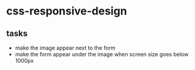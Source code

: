 # css-responsive-design

## tasks

* make the image appear next to the form
* make the form appear under the image when screen size goes below 1000px
